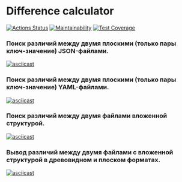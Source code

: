 # Difference calculator

[![Actions Status](https://github.com/Kysto27/frontend-project-46/workflows/hexlet-check/badge.svg)](https://github.com/Kysto27/frontend-project-46/actions)
[![Maintainability](https://api.codeclimate.com/v1/badges/a61321e279fe5201cffa/maintainability)](https://codeclimate.com/github/Kysto27/frontend-project-46/maintainability)
[![Test Coverage](https://api.codeclimate.com/v1/badges/a61321e279fe5201cffa/test_coverage)](href="https://codeclimate.com/github/Kysto27/frontend-project-46/test_coverage)

### Поиск различий между двумя плоскими (только пары ключ-значение) JSON-файлами.

[![asciicast](https://asciinema.org/a/aUbIf2Q29uAFm5F6zcTZmHkUq.svg)](https://asciinema.org/a/aUbIf2Q29uAFm5F6zcTZmHkUq)

### Поиск различий между двумя плоскими (только пары ключ-значение) YAML-файлами.

[![asciicast](https://asciinema.org/a/Jrsieppqpx1ClHdTqIxgh4gav.svg)](https://asciinema.org/a/Jrsieppqpx1ClHdTqIxgh4gav)

### Поиск различий между двумя файлами вложенной структурой.

[![asciicast](https://asciinema.org/a/Q72XIWZPxnehr9APDcCScGybv.svg)](https://asciinema.org/a/Q72XIWZPxnehr9APDcCScGybv)


### Вывод различий между двумя файлами с вложенной структурой в древовидном и плоском форматах.

[![asciicast](https://asciinema.org/a/WySmbnpJxTKDky0Otycu2n4Me.svg)](https://asciinema.org/a/WySmbnpJxTKDky0Otycu2n4Me)
